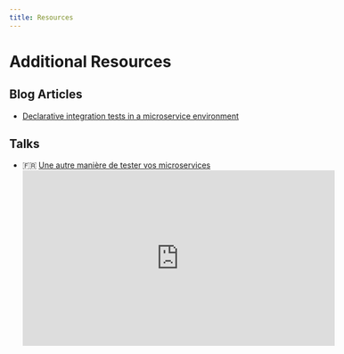 ```yaml
---
title: Resources
---
```


# Additional Resources

## Blog Articles

- [Declarative integration tests in a microservice environment](https://blog.ovhcloud.com/declarative-integration-tests-in-a-microservice-environment/)

## Talks

- <span title="French">🇫🇷</span> [Une autre manière de tester vos microservices](https://www.youtube.com/watch?v=Y1CnSDbOWLA) <iframe width="560" height="315" src="https://www.youtube-nocookie.com/embed/Y1CnSDbOWLA?si=ImKB3FKZiSWD_BEw" title="YouTube video player" frameborder="0" allow="accelerometer; autoplay; clipboard-write; encrypted-media; gyroscope; picture-in-picture; web-share" allowfullscreen></iframe>
